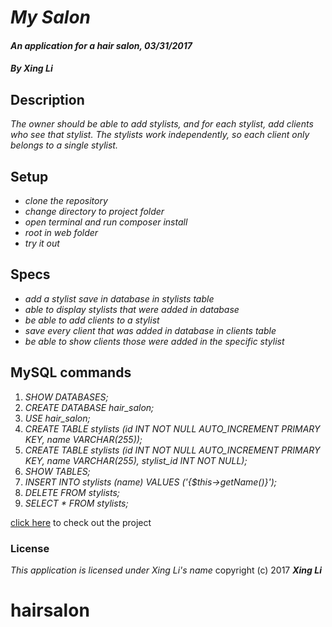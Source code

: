 # _**My Salon**_

#### _An application for a hair salon, 03/31/2017_

#### _By Xing Li_

## Description

_The owner should be able to add stylists, and for each stylist, add clients who see that stylist. The stylists work independently, so each client only belongs to a single stylist._

## Setup

* _clone the repository_
* _change directory to project folder_
* _open terminal and run composer install_
* _root in web folder_
* _try it out_

## Specs

* _add a stylist save in database in stylists table_
* _able to display stylists that were added in database_
* _be able to add clients to a stylist_
* _save every client that was added in database  in clients table_
* _be able to show clients those were added in the specific stylist_

## MySQL commands

1. _SHOW DATABASES;_
2. _CREATE DATABASE hair_salon;_
3. _USE hair_salon;_
4. _CREATE TABLE stylists (id INT NOT NULL AUTO_INCREMENT PRIMARY KEY, name VARCHAR(255));_
5. _CREATE TABLE stylists (id INT NOT NULL AUTO_INCREMENT PRIMARY KEY, name VARCHAR(255), stylist_id INT NOT NULL);_
6. _SHOW TABLES;_
7. _INSERT INTO stylists (name) VALUES ('{$this->getName()}');_
8. _DELETE FROM stylists;_
9. _SELECT * FROM stylists;_


[click here](https://github.com/msuli1120/hairsalon.git) to check out the project

### License
*This application is licensed under Xing Li's name*
copyright (c) 2017 **_Xing Li_**
# hairsalon

